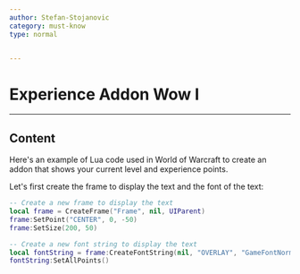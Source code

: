 ```yaml
---
author: Stefan-Stojanovic
category: must-know
type: normal


---
```


# Experience Addon Wow I
 
---
## Content

Here's an example of Lua code used in World of Warcraft to create an addon that shows your current level and experience points.

Let's first create the frame to display the text and the font of the text:

```lua
-- Create a new frame to display the text
local frame = CreateFrame("Frame", nil, UIParent)
frame:SetPoint("CENTER", 0, -50)
frame:SetSize(200, 50)

-- Create a new font string to display the text
local fontString = frame:CreateFontString(nil, "OVERLAY", "GameFontNormal")
fontString:SetAllPoints()
```
